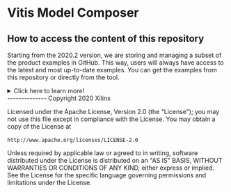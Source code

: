 # Vitis Model Composer

## How to access the content of this repository
    
Starting from the 2020.2 version, we are storing and managing a subset of the product examples in GitHub. This way, users will always have access to the latest and most up-to-date examples. You can get the examples from this repository or directly from the tool.

<details>
  <summary>Click here to learn more!</summary>
  
<br/>:warning:**To see the examples for older versions of the tool in GitHub, switch to the branch corresponding to your version of Model Composer by clicking 'main' above**

![Click 'main' to change branch](images/change_branch.PNG)

To get the examples and explore them in Model Composer, use one of the three methods below:

## Directly download the examples from Model Composer
This is the recommended way to get the latest examples for Model Composer. Type 'doc' in the MALTAB command window. In the 'Supplemental Software' section, click on 'Xilinx Model Composer', and then click on 'Model Composer Examples'. This method will automatically get you the right version of the examples.
![](images/download_from_model_composer.PNG)

## Clone this repository
You can directly use git locally to clone this repository or use [MATALB git integration](https://www.mathworks.com/help/simulink/ug/clone-git-repository.html). After you clone this repository, switch the branch to the version of the Model Composer version you have. For example:
```
git checkout 2020.2
```

## Download a zipped version directly from GitHub
First switch to the branch corresponding to the version of Model Composer you have. Then click "Download ZIP".
![](images/download_zip_from_github.PNG)

</details>
--------------
Copyright 2020 Xilinx

Licensed under the Apache License, Version 2.0 (the "License");
you may not use this file except in compliance with the License.
You may obtain a copy of the License at

    http://www.apache.org/licenses/LICENSE-2.0

Unless required by applicable law or agreed to in writing, software
distributed under the License is distributed on an "AS IS" BASIS,
WITHOUT WARRANTIES OR CONDITIONS OF ANY KIND, either express or implied.
See the License for the specific language governing permissions and
limitations under the License.
